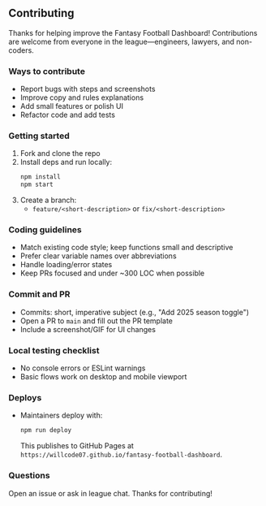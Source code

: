 ## Contributing

Thanks for helping improve the Fantasy Football Dashboard! Contributions are welcome from everyone in the league—engineers, lawyers, and non-coders.

### Ways to contribute
- Report bugs with steps and screenshots
- Improve copy and rules explanations
- Add small features or polish UI
- Refactor code and add tests

### Getting started
1. Fork and clone the repo
2. Install deps and run locally:
   ```bash
   npm install
   npm start
   ```
3. Create a branch:
   - `feature/<short-description>` or `fix/<short-description>`

### Coding guidelines
- Match existing code style; keep functions small and descriptive
- Prefer clear variable names over abbreviations
- Handle loading/error states
- Keep PRs focused and under ~300 LOC when possible

### Commit and PR
- Commits: short, imperative subject (e.g., "Add 2025 season toggle")
- Open a PR to `main` and fill out the PR template
- Include a screenshot/GIF for UI changes

### Local testing checklist
- No console errors or ESLint warnings
- Basic flows work on desktop and mobile viewport

### Deploys
- Maintainers deploy with:
  ```bash
  npm run deploy
  ```
  This publishes to GitHub Pages at `https://willcode07.github.io/fantasy-football-dashboard`.

### Questions
Open an issue or ask in league chat. Thanks for contributing!

